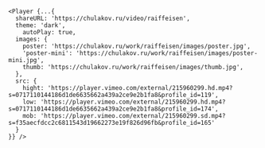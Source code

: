 	<Player {...{
	  shareURL: 'https://chulakov.ru/video/raiffeisen',
	  theme: 'dark',
		autoPlay: true,
	  images: {
	    poster: 'https://chulakov.ru/work/raiffeisen/images/poster.jpg',
	    'poster-mini': 'https://chulakov.ru/work/raiffeisen/images/poster-mini.jpg',
	    thumb: 'https://chulakov.ru/work/raiffeisen/images/thumb.jpg',
	  },
	  src: {
	    hight: 'https://player.vimeo.com/external/215960299.hd.mp4?s=0717110144186d1de6635662a439a2ce9e2b1fa8&profile_id=119',
	    low: 'https://player.vimeo.com/external/215960299.hd.mp4?s=0717110144186d1de6635662a439a2ce9e2b1fa8&profile_id=174',
	    mob: 'https://player.vimeo.com/external/215960299.sd.mp4?s=f35aecfdcc2c6811543d19662273e19f826d96fb&profile_id=165'
	  }
	}} />

